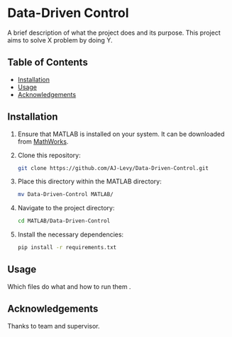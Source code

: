 # Data-Driven Control

A brief description of what the project does and its purpose. This project aims to solve X problem by doing Y.

## Table of Contents
- [Installation](#installation)
- [Usage](#usage)
- [Acknowledgements](#acknowledgements)

## Installation

1. Ensure that MATLAB is installed on your system. It can be downloaded from [MathWorks](https://www.mathworks.com/products/matlab.html).

2. Clone this repository:
    ```bash
   git clone https://github.com/AJ-Levy/Data-Driven-Control.git
    ```

3. Place this directory within the MATLAB directory:
   ```bash
   mv Data-Driven-Control MATLAB/
   ```
   
4. Navigate to the project directory:
    ```bash
    cd MATLAB/Data-Driven-Control
    ```
    
5. Install the necessary dependencies:
    ```bash
    pip install -r requirements.txt
    ```
    
## Usage

Which files do what and how to run them .

## Acknowledgements

Thanks to team and supervisor.

  
